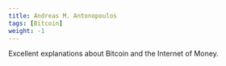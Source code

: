 ```yaml
---
title: Andreas M. Antonopoulos
tags: [Bitcoin]
weight: -1
---
```


Excellent explanations about Bitcoin and the Internet of Money.
